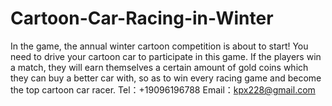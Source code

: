 # Cartoon-Car-Racing-in-Winter
In the game, the annual winter cartoon competition is about to start! You need to drive your cartoon car to participate in this game. If the players win a match, they will earn themselves a certain amount of gold coins which they can buy a better car with, so as to win every racing game and become the top cartoon car racer.
Tel：+19096196788
Email：kpx228@gmail.com
